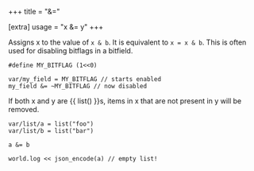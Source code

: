 +++
title = "&="

[extra]
usage = "x &= y"
+++

Assigns x to the value of `x & b`. It is equivalent to `x = x & b`. This is often used for disabling bitflags in a bitfield.

```dm
#define MY_BITFLAG (1<<0)

var/my_field = MY_BITFLAG // starts enabled
my_field &= ~MY_BITFLAG // now disabled
```

If both x and y are {{ list() }}s, items in x that are not present in y will be removed.

```dm
var/list/a = list("foo")
var/list/b = list("bar")

a &= b

world.log << json_encode(a) // empty list!
```
